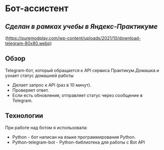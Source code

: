 # Бот-ассистент
## _Сделан в рамках учебы в Яндекс-Практикуме_

(https://puremodplay.com/wp-content/uploads/2021/10/download-telegram-80x80.webp)

## Обзор
Telegram-бот, который обращается к API сервиса Практикум.Домашка и узнает статус домашней работы

- Делает запрос к API (раз в 10 минут).
- Проверяет ответ.
- Если есть обновления, отправляет статус через сообщение в Telegram.

## Технологии

При работе над ботом я использовала:

- Python - бот написан на языке программирования Python.
- Python-telegram-bot - Python-библиотека для работы с Bot API
